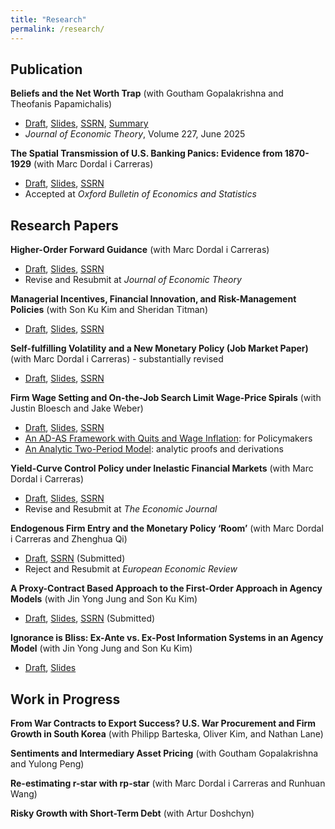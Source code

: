```yaml
---
title: "Research"
permalink: /research/
---
```


## Publication

**Beliefs and the Net Worth Trap** (with Goutham Gopalakrishna and Theofanis Papamichalis)    
- [Draft](/files/Optimism.pdf), [Slides](/files/Optimism_slides.pdf), [SSRN](https://papers.ssrn.com/sol3/papers.cfm?abstract_id=3932647), [Summary](https://www-2.rotman.utoronto.ca/insightshub/finance-investing-accounting/investor-optimism)      
- _Journal of Economic Theory_, Volume 227, June 2025           

**The Spatial Transmission of U.S. Banking Panics: Evidence from 1870-1929** (with Marc Dordal i Carreras)      
- [Draft](/files/Panic.pdf), [Slides](/files/Panic_slides.pdf), [SSRN](https://papers.ssrn.com/sol3/papers.cfm?abstract_id=5149393)    
- Accepted at _Oxford Bulletin of Economics and Statistics_


## Research Papers    

**Higher-Order Forward Guidance** (with Marc Dordal i Carreras)    
- [Draft](/files/Higher_order_forward_guidance.pdf), [Slides](/files/HOFG_slides_short.pdf), [SSRN](https://papers.ssrn.com/sol3/papers.cfm?abstract_id=4734631)    
- Revise and Resubmit at _Journal of Economic Theory_

**Managerial Incentives, Financial Innovation, and Risk-Management Policies** (with Son Ku Kim and Sheridan Titman)      
- [Draft](/files/Risk_Management.pdf), [Slides](/files/Risk_Management_slides.pdf), [SSRN](https://papers.ssrn.com/sol3/papers.cfm?abstract_id=5197516)           

**Self-fulfilling Volatility and a New Monetary Policy (Job Market Paper)** (with Marc Dordal i Carreras) - substantially revised
- [Draft](/files/Self-fulfilling_volatility.pdf), [Slides](/files/Self-fulfilling_volatility_slides.pdf), [SSRN](https://papers.ssrn.com/sol3/papers.cfm?abstract_id=4461453)      

**Firm Wage Setting and On-the-Job Search Limit Wage-Price Spirals** (with Justin Bloesch and Jake Weber)    
- [Draft](/files/COL.pdf), [Slides](/files/COL_slides.pdf), [SSRN](https://papers.ssrn.com/sol3/papers.cfm?abstract_id=4734451)      
- [An AD-AS Framework with Quits and Wage Inflation](/files/COL_ADAS.pdf): for Policymakers
- [An Analytic Two-Period Model](/files/COL_Twoperiod.pdf): analytic proofs and derivations      

**Yield-Curve Control Policy under Inelastic Financial Markets** (with Marc Dordal i Carreras)    
- [Draft](/files/Term_Structure.pdf), [Slides](/files/Term_Structure_Slides.pdf), [SSRN](https://papers.ssrn.com/sol3/papers.cfm?abstract_id=4734622)    
- Revise and Resubmit at _The Economic Journal_

**Endogenous Firm Entry and the Monetary Policy ‘Room’** (with Marc Dordal i Carreras and Zhenghua Qi)    
- [Draft](/files/ADAS_Theory.pdf), [SSRN](https://papers.ssrn.com/sol3/papers.cfm?abstract_id=4891217) (Submitted)   
- Reject and Resubmit at _European Economic Review_

**A Proxy-Contract Based Approach to the First-Order Approach in Agency Models** (with Jin Yong Jung and Son Ku Kim)      
- [Draft](/files/First_order_approach.pdf), [Slides](/files/First_order_approach_slides.pdf), [SSRN](https://papers.ssrn.com/sol3/papers.cfm?abstract_id=4899689) (Submitted)    

**Ignorance is Bliss: Ex-Ante vs. Ex-Post Information Systems in an Agency Model** (with Jin Yong Jung and Son Ku Kim)      
- [Draft](/files/Ex_Post_vs_Ex_Ante.pdf), [Slides](/files/Ex_Post_vs_Ex_Ante_slides.pdf)



## Work in Progress

**From War Contracts to Export Success? U.S. War Procurement and Firm Growth in South Korea** (with Philipp Barteska, Oliver Kim, and Nathan Lane)     


**Sentiments and Intermediary Asset Pricing** (with Goutham Gopalakrishna and Yulong Peng)  


**Re-estimating r-star with rp-star** (with Marc Dordal i Carreras and Runhuan Wang)     


**Risky Growth with Short-Term Debt** (with Artur Doshchyn)  
